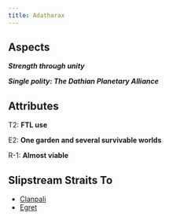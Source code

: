 ```yaml
---
title: Adatharax
---
```


## Aspects

***Strength through unity***

***Single polity: The Dathian Planetary Alliance***

## Attributes

T2: **FTL use**

E2: **One garden and several survivable worlds**

R-1: **Almost viable**

## Slipstream Straits To

* [Clanpali](clanpali)
* [Egret](egret)